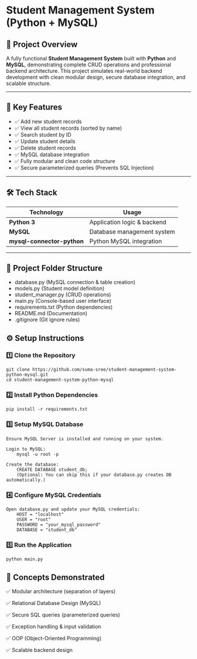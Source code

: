# Student Management System (Python + MySQL)

## 🚀 Project Overview

A fully functional **Student Management System** built with **Python** and **MySQL**, demonstrating complete CRUD operations and professional backend architecture. This project simulates real-world backend development with clean modular design, secure database integration, and scalable structure.

---

## 🎯 Key Features

- ✅ Add new student records
- ✅ View all student records (sorted by name)
- ✅ Search student by ID
- ✅ Update student details
- ✅ Delete student records
- ✅ MySQL database integration
- ✅ Fully modular and clean code structure
- ✅ Secure parameterized queries (Prevents SQL Injection)

---

## 🛠 Tech Stack

| Technology | Usage |
|------------|--------|
| **Python 3** | Application logic & backend |
| **MySQL** | Database management system |
| **mysql-connector-python** | Python MySQL integration |

---

## 📂 Project Folder Structure

- database.py  (MySQL connection & table creation)
- models.py  (Student model definition)
- student_manager.py  (CRUD operations)
- main.py  (Console-based user interface)
- requirements.txt  (Python dependencies)
- README.md  (Documentation)
- .gitignore  (Git ignore rules)




## ⚙️ Setup Instructions

### 1️⃣ Clone the Repository
    git clone https://github.com/suma-sree/student-management-system-python-mysql.git
    cd student-management-system-python-mysql

### 2️⃣ Install Python Dependencies
    pip install -r requirements.txt

### 3️⃣ Setup MySQL Database
    Ensure MySQL Server is installed and running on your system.

    Login to MySQL:
        mysql -u root -p

    Create the database:
        CREATE DATABASE student_db;
        (Optional: You can skip this if your database.py creates DB automatically.)

### 4️⃣ Configure MySQL Credentials

    Open database.py and update your MySQL credentials:
        HOST = "localhost"
        USER = "root"
        PASSWORD = "your_mysql_password"
        DATABASE = "student_db"

### 5️⃣ Run the Application
    python main.py

## 🧠 Concepts Demonstrated
✅ Modular architecture (separation of layers)

✅ Relational Database Design (MySQL)

✅ Secure SQL queries (parameterized queries)

✅ Exception handling & input validation

✅ OOP (Object-Oriented Programming)

✅ Scalable backend design

